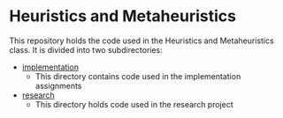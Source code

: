 # Heuristics and Metaheuristics  

This repository holds the code used in the Heuristics and Metaheuristics class. It is divided into two subdirectories:   

* [implementation](heuristics/implementation)
    * This directory contains code used in the implementation assignments
* [research](heuristics/research)
    * This directory holds code used in the research project
    

